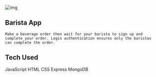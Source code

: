 ![img](BarberShopApp)


## Barista App

    Make a beverage order then wait for your barista to sign up and complete your order. Login authentication ensures only the baristas can complete the order.

## Tech Used

JavaScript 
HTML
CSS
Express
MongoDB

## 



